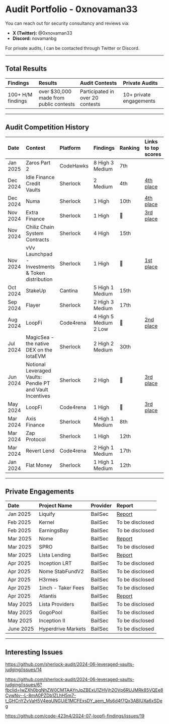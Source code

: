 # Audit Portfolio - 0xnovaman33

You can reach out for security consultancy and reviews via:

- **X (Twitter):** @0xnovaman33
- **Discord:** novamanbg

For private audits, I can be contacted through Twitter or Discord.

---

## Total Results

| **Findings**                  | **Results**     | **Audit Contests**     | **Private Audits**                  |
|:-------------------------------|:----------------|:----------------|:----------------|
| 100+ H/M findings | over $30,000 made from public contests |Participated in over 20 contests|10+ private engagements|

---

## Audit Competition History

| **Date**       | **Contest**                        | **Platform**                  | **Findings**              | **Ranking**   | **Links to top scores**       |
|:---------------|:-----------------------------------|:------------------------------|:--------------------------|:--------------------|:----------------|
| Jan 2025  | Zaros Part 2              | CodeHawks              | 8 High 3 Medium                    | 7th            |        |
| Dec 2024   | Idle Finance Credit Vaults             | Sherlock              | 2 Medium                      | 4th             | [4th place](https://audits.sherlock.xyz/contests/571)  
| Dec 2024   | Numa           | Sherlock              | 1 High                      | 10th             | [4th place](https://audits.sherlock.xyz/contests/571)   
| Nov 2024   | Extra Finance                | Sherlock              | 1 High                      | 🥉             | [3rd place](https://audits.sherlock.xyz/contests/380?filter=results)       |
| Nov 2024   | Chiliz Chain System Contracts                  | Sherlock              | 4 High                     |   15th             |      |
| Nov 2024   | vVv Launchpad - Investments & Token distribution                  | Sherlock              | 1 High                     |  🥇            |  [1st place](https://github.com/sherlock-audit/2024-11-vvv-exchange-update-judging/issues/26)    |
| Oct 2024   | StakeUp                  | Cantina              | 5 High 1 Medium             | 15th                 |     |
| Sep 2024   | Flayer                  | Sherlock              | 2 High 3 Medium             | 17th                  |       |
| Aug 2024   | LoopFi                  | Code4rena              | 4 High 5 Medium 2 Low       | 🥈            | [2nd place](https://code4rena.com/audits/2024-07-loopfi)       |
| Jul 2024   | MagicSea - the native DEX on the IotaEVM                  | Sherlock              | 2 High 2 Medium             | 30th                 |        |
| Jun 2024   | Notional Leveraged Vaults: Pendle PT and Vault Incentives                 | Sherlock              | 2 High                     | 🥉               | [3rd place](https://audits.sherlock.xyz/contests/446?filter=results)       |
| May 2024   | LoopFi                  | Code4rena              | 1 High                      | 🥉                |    [3rd place](https://code4rena.com/audits/2024-05-loopfi) |
| Mar 2024   | Axis Finance                 | Sherlock              | 4 High 1 Medium             | 8th               |     |
| Mar 2024   | Zap Protocol                 | Sherlock              | 1 High                      | 12th                 |        |
| Mar 2024   | Revert Lend                 | Code4rena              | 2 High 1 Medium             | 17th                |        |
| Jan 2024   | Flat Money                   | Sherlock              | 1 High 1 Medium             | 12th                 |       |

---

## Private Engagements

| **Date**       | **Project Name**                        | **Provider**                  | **Report**              | 
|:---------------|:-----------------------------------|:------------------------------|:--------------------------|
| Jan 2025  | Liquify    | BailSec                 |   [Report](https://github.com/bailsec/BailSec/blob/main/Bailsec%20-%20Liquify%20-%20Final%20Report.pdf)  |  
| Feb 2025  | Kernel    | BailSec                 |   To be disclosed  |      
| Feb 2025  | EarningsBay    | BailSec                 |   To be disclosed  |    
| Mar 2025  | Nome    | BailSec                 |  [Report](https://github.com/bailsec/BailSec/blob/main/Bailsec%20-%20Nome%20-%20Final%20Report.pdf)  |  
| Mar 2025  | SPRO    | BailSec                 |  To be disclosed  |  
| Mar 2025  | Lista Lending    | BailSec                 |  [Report](https://github.com/lista-dao/moolah/blob/master/docs/audits/Bailsec-ListaLending-AuditReport-20250410.pdf)  |  
| Apr 2025  | Inception LRT    | BailSec                 |  To be disclosed  |  
| Apr 2025  | Nome StabFundV2    | BailSec                 |  To be disclosed  |  
| Apr 2025  | H3rmes    | BailSec                 |  To be disclosed  |  
| Apr 2025  | 1inch - Taker Fees    | BailSec                 |  To be disclosed  | 
| Apr 2025  | Atlantis   | BailSec                 |  [Report](https://github.com/bailsec/BailSec/blob/main/Bailsec%20-%20Atlantis%20-%20Final%20Report.pdf)  | 
| May 2025  | Lista Providers   | BailSec                 |  To be disclosed  | 
| May 2025  | GogoPool   | BailSec                 |  To be disclosed  | 
| May 2025  | Inception II   | BailSec                 |  To be disclosed  | 
| June 2025  | Hyperdrive Markets   | BailSec                 |  To be disclosed  | 

---
## Interesting Issues

https://github.com/sherlock-audit/2024-06-leveraged-vaults-judging/issues/14

https://github.com/sherlock-audit/2024-06-leveraged-vaults-judging/issues/6?fbclid=IwZXh0bgNhZW0CMTAAYnJpZBExU1ZHVjh2OVp6RUJMRk85VQEe8CywNv--L-8mA0PZDb1ZLhH5m7-t_GHCnYZvVaH5V4eqUNGUiE1MCFExsDY_aem_Ms6d4f7Qx3ABIUXa6xSDeg

https://github.com/code-423n4/2024-07-loopfi-findings/issues/19


